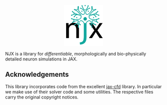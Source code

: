 <p align="center">
<img src="https://github.com/cpehle/njx/blob/main/doc/_static/logo.png" width="25%">
</p>

NJX is a library for *differentiable*, morphologically and bio-physically detailed neuron simulations in JAX.

## Acknowledgements

This library incorporates code from the excellent [jax-cfd](https://github.com/google/jax-cfd) library. In particular we make use of their solver code and some utilities. The respective files carry the original copyright notices.
